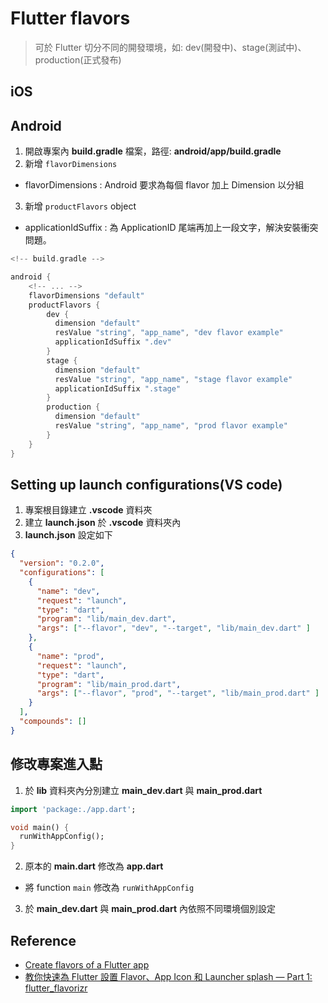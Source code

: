 # Flutter flavors

> 可於 Flutter 切分不同的開發環境，如: dev(開發中)、stage(測試中)、production(正式發布)

## iOS

## Android

1. 開啟專案內 **build.gradle** 檔案，路徑: **android/app/build.gradle**
2. 新增 `flavorDimensions`
  - flavorDimensions : Android 要求為每個 flavor 加上 Dimension 以分組
3. 新增 `productFlavors` object
  - applicationIdSuffix : 為 ApplicationID 尾端再加上一段文字，解決安裝衝突問題。

```gradle
<!-- build.gradle -->

android {
    <!-- ... -->
    flavorDimensions "default"
    productFlavors {
        dev {
          dimension "default"
          resValue "string", "app_name", "dev flavor example"
          applicationIdSuffix ".dev"
        }
        stage {
          dimension "default"
          resValue "string", "app_name", "stage flavor example"
          applicationIdSuffix ".stage"
        }
        production {
          dimension "default"
          resValue "string", "app_name", "prod flavor example"
        }
    }
}

```

## Setting up launch configurations(VS code)

1. 專案根目錄建立 **.vscode** 資料夾
2. 建立 **launch.json** 於 **.vscode** 資料夾內
3. **launch.json** 設定如下
```json
{
  "version": "0.2.0",
  "configurations": [
    {
      "name": "dev",
      "request": "launch",
      "type": "dart",
      "program": "lib/main_dev.dart",
      "args": ["--flavor", "dev", "--target", "lib/main_dev.dart" ]
    },
    {
      "name": "prod",
      "request": "launch",
      "type": "dart",
      "program": "lib/main_prod.dart",
      "args": ["--flavor", "prod", "--target", "lib/main_prod.dart" ]
    }
  ],
  "compounds": []
}
```

## 修改專案進入點

1. 於 **lib** 資料夾內分別建立 **main_dev.dart** 與 **main_prod.dart**
  ```dart
  import 'package:./app.dart';

  void main() {
    runWithAppConfig();
  }
  ```
2. 原本的 **main.dart** 修改為 **app.dart**
  - 將 function `main` 修改為 `runWithAppConfig`
3. 於 **main_dev.dart** 與 **main_prod.dart** 內依照不同環境個別設定

## Reference

- [Create flavors of a Flutter app](https://docs.flutter.dev/deployment/flavors)
- [教你快速為 Flutter 設置 Flavor、App Icon 和 Launcher splash — Part 1: flutter_flavorizr](https://medium.com/flutter-formosa/%E6%95%99%E4%BD%A0%E5%BF%AB%E9%80%9F%E7%82%BA-flutter-%E8%A8%AD%E7%BD%AE-flavor-app-icon-%E5%92%8C-launcher-splash-part-1-flutter-flavorizr-ffdd617c35ca)
